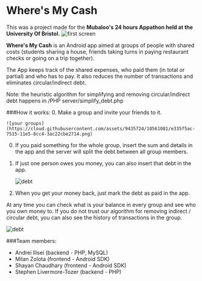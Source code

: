 # Where's My Cash
This was a project made for the **Mubaloo's 24 hours Appathon held at the University Of Bristol.**
![first screen](https://cloud.githubusercontent.com/assets/9435724/10561078/e3340f8a-7515-11e5-9c41-03855b0c1d5b.png)

**Where's My Cash** is an Android app aimed at groups of people with shared costs (students sharing a house, friends taking turns in paying restaurant checks or going on a trip together).

The App keeps track of the shared expenses, who paid them (in total or partial) and who has to pay. It also reduces the number of transactions and eliminates circular/indirect debt.

Note: the heuristic algorithm for simplifying and removing circular/indirect debt happens in /PHP server/simplify_debt.php

###How it works:
0. Make a group and invite your friends to it.

    ![your groups](https://cloud.githubusercontent.com/assets/9435724/10561081/e335f5ac-7515-11e5-8cc4-3ac22cbe2714.png)

0.  If you paid something for the whole group, insert the sum and details in the app and the server will split the debt between all group members.
0.  If just one person owes you money, you can also insert that debt in the app.

    ![debt](https://cloud.githubusercontent.com/assets/9435724/10561079/e334cbfa-7515-11e5-8858-577285f80c10.png)
    
0.  When you get your money back, just mark the debt as paid in the app.

At any time you can check what is your balance in every group and see who you own money to. If you do not trust our algorithm for removing indirect / circular debt, you can also see the history of transactions in the group.

![debt](https://cloud.githubusercontent.com/assets/9435724/10561079/e334cbfa-7515-11e5-8858-577285f80c10.png)

###Team members:
- Andrei Ilisei (backend - PHP, MySQL)
- Milan Zolota (frontend - Android SDK)
- Shayan Chaudhary (frontend - Android SDK)
- Stephen Livermore-Tozer (backend - PHP)
